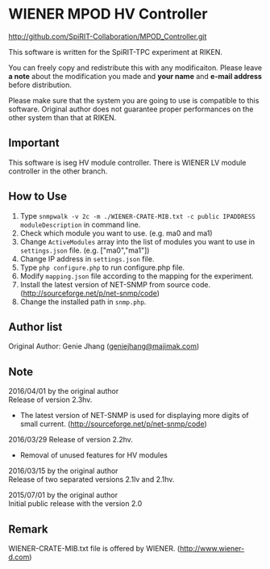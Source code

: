 WIENER MPOD HV Controller
============================

http://github.com/SpiRIT-Collaboration/MPOD_Controller.git

This software is written for the SpiRIT-TPC experiment at RIKEN.

You can freely copy and redistribute this with any modificaiton.
Please leave **a note** about the modification you made and **your name** and **e-mail address** before distribution.

Please make sure that the system you are going to use is compatible to this software. Original author does not guarantee proper performances on the other system than that at RIKEN.

Important
---------
This software is iseg HV module controller. There is WIENER LV module controller in the other branch.

How to Use
----------
1. Type `snmpwalk -v 2c -m ./WIENER-CRATE-MIB.txt -c public IPADDRESS moduleDescription` in command line.
2. Check which module you want to use. (e.g. ma0 and ma1)
3. Change `ActiveModules` array into the list of modules you want to use in `settings.json` file. (e.g. ["ma0","ma1"])
4. Change IP address in `settings.json` file.
5. Type `php configure.php` to run configure.php file.
6. Modify `mapping.json` file according to the mapping for the experiment.
7. Install the latest version of NET-SNMP from source code. (http://sourceforge.net/p/net-snmp/code)
8. Change the installed path in `snmp.php`.

Author list
-----------
Original Author: Genie Jhang (geniejhang@majimak.com)

Note
----
2016/04/01 by the original author<br>
Release of version 2.3hv.
- The latest version of NET-SNMP is used for displaying more digits of small current. (http://sourceforge.net/p/net-snmp/code)

2016/03/29
Release of version 2.2hv.
- Removal of unused features for HV modules

2016/03/15 by the original author<br>
Release of two separated versions 2.1lv and 2.1hv.

2015/07/01 by the original author<br>
Initial public release with the version 2.0

Remark
------
WIENER-CRATE-MIB.txt file is offered by WIENER. (http://www.wiener-d.com)
